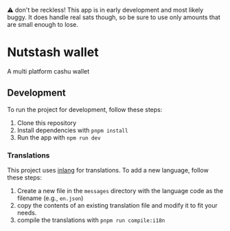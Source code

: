 ⚠️ don't be reckless!
This app is in early development and most likely buggy. It does handle real sats though, so be sure to use only amounts that are small enough to lose.

# Nutstash wallet

A multi platform cashu wallet

## Development

To run the project for development, follow these steps:

1. Clone this repository
2. Install dependencies with `pnpm install`
3. Run the app with `npm run dev`

### Translations

This project uses [inlang](https://inlang.com/) for translations. To add a new language, follow these steps:

1. Create a new file in the `messages` directory with the language code as the filename (e.g., `en.json`)
2. copy the contents of an existing translation file and modify it to fit your needs.
3. compile the translations with `pnpm run compile:i18n`

